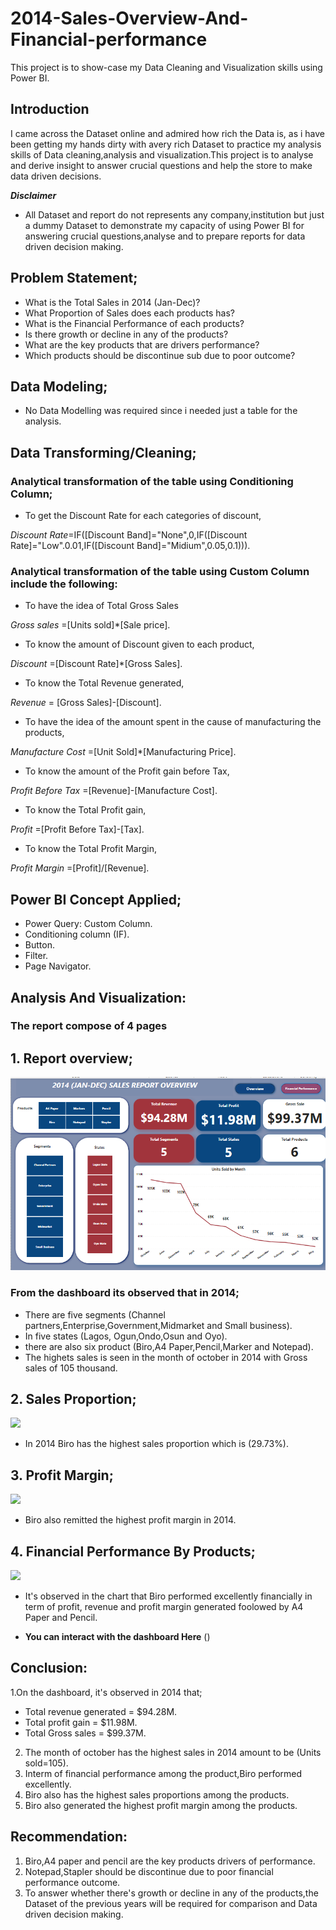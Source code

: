 # 2014-Sales-Overview-And-Financial-performance
This project is to show-case my Data Cleaning and Visualization skills using Power BI.

## Introduction 
I came across the Dataset online and admired how rich the Data is, as i have been getting my hands dirty with avery rich Dataset to practice my analysis skills of Data cleaning,analysis and visualization.This project is to analyse and derive insight to answer crucial questions and help the store to make data driven decisions.

**_Disclaimer_**
- All Dataset and report do not represents any company,institution but just a dummy Dataset to demonstrate my capacity of using Power BI for answering crucial questions,analyse and to prepare reports for data driven decision making.

## Problem Statement;
- What is the Total Sales in 2014 (Jan-Dec)?
- What Proportion of Sales does each products has?
- What is the Financial Performance of each products?
- Is there growth or decline in any of the products?
- What are the key products that are drivers performance?
- Which products should be discontinue sub due to poor outcome?  

## Data Modeling;
- No Data Modelling was required since i needed just a table for the analysis.

## Data Transforming/Cleaning;
### Analytical transformation of the table using Conditioning Column;
- To get the Discount Rate for each categories of discount,

_Discount Rate_=IF([Discount Band]="None",0,IF([Discount Rate]="Low".0.01,IF([Discount Band]="Midium",0.05,0.1))).
### Analytical transformation of the table using Custom Column include the following:
- To have the idea of Total Gross Sales

_Gross sales_ =[Units sold]*[Sale price].

- To know the amount of Discount given to each product,


 _Discount_ =[Discount Rate]*[Gross Sales].

- To know the Total Revenue generated,
  
_Revenue_ = [Gross Sales]-[Discount].

- To have the idea of the amount spent in the cause of manufacturing the products,

_Manufacture Cost_ =[Unit Sold]*[Manufacturing Price].

- To know the amount of the Profit gain before Tax,

_Profit Before Tax_ =[Revenue]-[Manufacture Cost].

- To know the Total Profit gain,

_Profit_ =[Profit Before Tax]-[Tax].

- To know the Total Profit Margin,

_Profit Margin_ =[Profit]/[Revenue].


## Power BI Concept Applied;
- Power Query: Custom Column.
- Conditioning column (IF).
- Button.
- Filter.
- Page Navigator.

## Analysis And Visualization:

### The report compose of 4 pages

## 1. Report overview; 

![](Capture4.PNG)


### From the dashboard its observed that in 2014;
 - There are five segments (Channel partners,Enterprise,Government,Midmarket and Small business).
 - In five states (Lagos, Ogun,Ondo,Osun and Oyo).
 - there are also six product (Biro,A4 Paper,Pencil,Marker and Notepad).
 - The highets sales is seen in the month of october in 2014 with Gross sales of 105 thousand.

 ## 2. Sales Proportion;
 
   ![](Caption1.PNG)

   - In 2014 Biro has the highest sales proportion which is (29.73%).

## 3. Profit Margin;

   ![](Caption2.PNG)

   - Biro also remitted the highest profit margin in 2014.

 ## 4. Financial Performance By Products;

  ![](Caption3.PNG)

  - It's observed in the chart that Biro performed excellently financially in term of profit, revenue and profit margin generated foolowed by A4 Paper and Pencil.

  - **You can interact with the dashboard Here** ()

## Conclusion: 
1.On the dashboard, it's observed in 2014 that; 
- Total revenue generated = $94.28M.
- Total profit gain = $11.98M.
- Total Gross sales = $99.37M.
2. The month of october has the highest sales in 2014 amount to be (Units sold=105).
3. Interm of financial performance among the product,Biro performed excellently.
4. Biro also has the highest sales proportions among the products.
4. Biro also generated the highest profit margin among the products.

## Recommendation:
1. Biro,A4 paper and pencil are the key products drivers of performance.
2. Notepad,Stapler should be discontinue due to poor financial performance outcome.
3. To answer whether there's growth or decline in any of the products,the Dataset of the previous years will be required for comparison and Data driven decision making.

